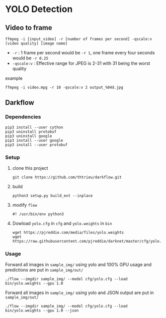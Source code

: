 # YOLO Detection

## Video to frame

```
ffmpeg -i [input_video] -r [number of frames per second] -qscale:v [video quality] [image name]
```

* `-r` : 1 frame per second would be `-r 1`, one frame every four seconds would be `-r 0.25`
* `-qscale:v` :  Effective range for JPEG is 2-31 with 31 being the worst quality  

example

```
ffmpeg -i video.mpg -r 10 -qscale:v 2 output_%04d.jpg
```

## Darkflow

### Dependencies
```
pip3 install --user cython
pip3 uninstall protobuf
pip3 uninstall google
pip3 install --user google
pip3 install --user protobuf
```

### Setup

1. clone this project
	```
	git clone https://github.com/thtrieu/darkflow.git
	```

2. build
	```
	python3 setup.py build_ext --inplace
	```

3. modify `flow`
	```
	#! /usr/bin/env python3
	```

4. Dowload `yolo.cfg` in `cfg` and `yolo.weights` in `bin`
	```
	wget https://pjreddie.com/media/files/yolo.weights
	wget https://raw.githubusercontent.com/pjreddie/darknet/master/cfg/yolo.cfg
	```


### Usage

Forward all images in `sample_img/` using yolo and 100% GPU usage and predictions are put in `sample_img/out/`
```
./flow --imgdir sample_img/ --model cfg/yolo.cfg --load bin/yolo.weights --gpu 1.0
```

Forward all images in `sample_img/` using yolo and JSON output are put in `sample_img/out/`
```
./flow --imgdir sample_img/ --model cfg/yolo.cfg --load bin/yolo.weights --gpu 1.0 --json
```
